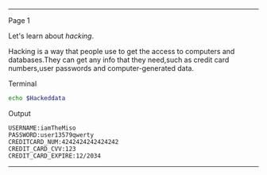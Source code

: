 -----------------------------------------------
Page 1

Let's learn about _hacking_.

Hacking is a way that people use to get the access to computers and databases.They can get any info that they need,such as credit card numbers,user passwords and computer-generated data.

Terminal
```bash
echo $Hackeddata
```

Output
```
USERNAME:iamTheMiso
PASSWORD:user13579qwerty
CREDITCARD_NUM:4242424242424242
CREDIT_CARD_CVV:123
CREDIT_CARD_EXPIRE:12/2034
```

-----------------------------------------------
